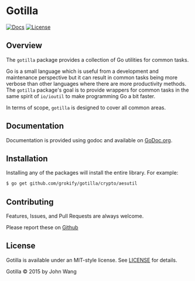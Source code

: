 Gotilla
=======

[![Docs][docs-godoc-svg]][docs-godoc-link]
[![License][license-svg]][license-link]

## Overview

The `gotilla` package provides a collection of Go utilities for common tasks.

Go is a small language which is useful from a development and maintenance
perspective but it can result in common tasks being more verbose than other 
languages where there are more productivity methods. The `gotilla` package's
goal is to provide wrappers for common tasks in the same spirit of `io/ioutil`
to make programming Go a bit faster.

In terms of scope, `gotilla` is designed to cover all common areas.

## Documentation

Documentation is provided using godoc and available on [GoDoc.org](https://godoc.org/github.com/grokify/gotilla).

## Installation

Installing any of the packages will install the entire library. For example:

```bash
$ go get github.com/grokify/gotilla/crypto/aesutil
```

## Contributing

Features, Issues, and Pull Requests are always welcome.

Please report these on [Github](https://github.com/grokify/gotilla)

## License

Gotilla is available under an MIT-style license. See [LICENSE](LICENSE) for details.

Gotilla &copy; 2015 by John Wang

 [docs-godoc-svg]: https://img.shields.io/badge/docs-godoc-blue.svg
 [docs-godoc-link]: https://godoc.org/github.com/grokify/gotilla
 [license-svg]: https://img.shields.io/badge/license-MIT-blue.svg
 [license-link]: https://github.com/grokify/gotilla/blob/master/LICENSE
